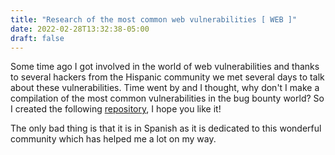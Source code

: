 ```yaml
---
title: "Research of the most common web vulnerabilities [ WEB ]"
date: 2022-02-28T13:32:38-05:00
draft: false
---
```


Some time ago I got involved in the world of web vulnerabilities and thanks to several hackers from the Hispanic community we met several days to talk about these vulnerabilities. Time went by and I thought, why don't I make a compilation of the most common vulnerabilities in the bug bounty world? So I created the following [repository](https://github.com/h4ns21/CommonWebVulns), I hope you like it!

The only bad thing is that it is in Spanish as it is dedicated to this wonderful community which has helped me a lot on my way.